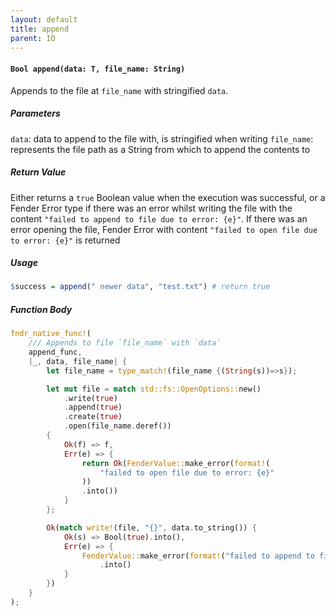 ```yaml
---
layout: default
title: append
parent: IO
---
```


#### `Bool append(data: T, file_name: String)`
Appends to the file at `file_name` with stringified `data`.

##### Parameters
`data`: data to append to the file with, is stringified when writing
`file_name`: represents the file path as a String from which to append the contents to

##### Return Value
Either returns a `true` Boolean value when the execution was successful, or a Fender Error type if there was an error whilst writing the file with the content `"failed to append to file due to error: {e}"`. If there was an error opening the file, Fender Error with content `"failed to open file due to error: {e}"` is returned

##### Usage
```r
$success = append(" newer data", "test.txt") # return true
```

##### Function Body
```rust
fndr_native_func!(
    /// Appends to file `file_name` with `data`
    append_func,
    |_, data, file_name| {
        let file_name = type_match!(file_name {(String(s))=>s});

        let mut file = match std::fs::OpenOptions::new()
            .write(true)
            .append(true)
            .create(true)
            .open(file_name.deref())
        {
            Ok(f) => f,
            Err(e) => {
                return Ok(FenderValue::make_error(format!(
                    "failed to open file due to error: {e}"
                ))
                .into())
            }
        };

        Ok(match write!(file, "{}", data.to_string()) {
            Ok(s) => Bool(true).into(),
            Err(e) => {
                FenderValue::make_error(format!("failed to append to file due to error: {e}"))
                    .into()
            }
        })
    }
);
```
